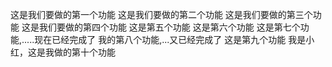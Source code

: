 这是我们要做的第一个功能
这是我们要做的第二个功能
这是我们要做的第三个功能
这是我们要做的第四个功能
这是第五个功能
这是第六个功能
这是第七个功能,.....现在已经完成了
我的第八个功能,...又已经完成了
这是第九个功能
我是小红，这是我做的第十个功能

